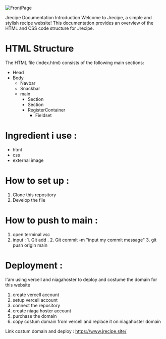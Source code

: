 ![FrontPage](D:\Coding\module-2-cjordan239\Asset\Front-page.png)

Jrecipe Documentation
Introduction
Welcome to Jrecipe, a simple and stylish recipe website! This documentation provides an overview of the HTML and CSS code structure for Jrecipe.

# HTML Structure
The HTML file (index.html) consists of the following main sections:

- Head
- Body
  - Navbar
  - Snackbar
  - main
    - Section
    - Section
    - RegisterContainer
      - Fieldset

# Ingredient i use : 
- html
- css
- external image
  
# How to set up :

1. Clone this repository
2. Develop the file
   
# How to push to main :

1. open terminal vsc 
2. input : 1. Git add . 
           2. Git commit -m "input my commit message"
           3. git push origin main

# Deployment :

I'am using vercell and niagahoster to deploy and costume the domain for this website 

1. create vercell account
2. setup vercell account
3. connect the repository
4. create niaga hoster account
5. purchase the domain
6. copy costum domain from vercell and replace it on niagahoster domain

Link costum domain and deploy : https://www.jrecipe.site/